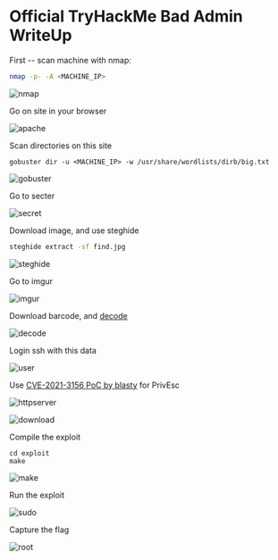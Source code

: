 # Official TryHackMe Bad Admin WriteUp

First -- scan machine with nmap:

```bash
nmap -p- -A <MACHINE_IP>
```
![nmap](images/nmap.png)

Go on site in your browser

![apache](images/apache2.png)

Scan directories on this site

```
gobuster dir -u <MACHINE_IP> -w /usr/share/wordlists/dirb/big.txt
```

![gobuster](images/gobuster.png)

Go to secter

![secret](images/secret.png)

Download image, and use steghide

```bash
steghide extract -sf find.jpg
```

![steghide](images/steghide.png)

Go to imgur

![imgur](images/imgur.png)

Download barcode, and [decode](https://zxing.org/w/decode.jspx)

![decode](images/decode.png)

Login ssh with this data

![user](images/user.png)

Use [CVE-2021-3156 PoC by blasty](https://github.com/blasty/CVE-2021-3156) for PrivEsc

![httpserver](images/httpserver.png)

![download](images/download.png)

Compile the exploit

```
cd exploit
make
```

![make](images/make.png)

Run the exploit

![sudo](images/sudo.png)

Capture the flag

![root](images/root.png)
